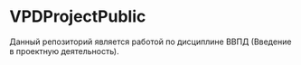 # VPDProjectPublic
Данный репозиторий является работой по дисциплине ВВПД (Введение в проектную деятельность).
